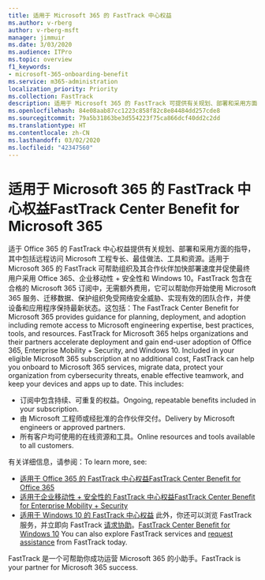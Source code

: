 ```yaml
---
title: 适用于 Microsoft 365 的 FastTrack 中心权益
ms.author: v-rberg
author: v-rberg-msft
manager: jimmuir
ms.date: 3/03/2020
ms.audience: ITPro
ms.topic: overview
f1_keywords:
- microsoft-365-onboarding-benefit
ms.service: m365-administration
localization_priority: Priority
ms.collection: FastTrack
description: 适用于 Microsoft 365 的 FastTrack 可提供有关规划、部署和采用方面的指导，其中包括远程访问 Microsoft 工程专长、最佳做法、工具和资源。适用于 Microsoft 365 的 FastTrack 可帮助组织及其合作伙伴加快部署速度并促使最终用户采用 Office 365、Windows 10 和企业移动性 + 安全性。
ms.openlocfilehash: 84e08aab87cc1223c858f82c8e84484dd257cde8
ms.sourcegitcommit: 79a5b31863be3d554223f75ca866dcf40dd2c2dd
ms.translationtype: HT
ms.contentlocale: zh-CN
ms.lasthandoff: 03/02/2020
ms.locfileid: "42347560"
---
```

# <a name="fasttrack-center-benefit-for-microsoft-365"></a><span data-ttu-id="5fc39-104">适用于 Microsoft 365 的 FastTrack 中心权益</span><span class="sxs-lookup"><span data-stu-id="5fc39-104">FastTrack Center Benefit for Microsoft 365</span></span>

<span data-ttu-id="5fc39-p102">适于 Office 365 的 FastTrack 中心权益提供有关规划、部署和采用方面的指导，其中包括远程访问 Microsoft 工程专长、最佳做法、工具和资源。适用于 Microsoft 365 的 FastTrack 可帮助组织及其合作伙伴加快部署速度并促使最终用户采用 Office 365、企业移动性 + 安全性和 Windows 10。FastTrack 包含在合格的 Microsoft 365 订阅中，无需额外费用，它可以帮助你开始使用 Microsoft 365 服务、迁移数据、保护组织免受网络安全威胁、实现有效的团队合作，并使设备和应用程序保持最新状态。这包括：</span><span class="sxs-lookup"><span data-stu-id="5fc39-p102">The FastTrack Center Benefit for Microsoft 365 provides guidance for planning, deployment, and adoption including remote access to Microsoft engineering expertise, best practices, tools, and resources. FastTrack for Microsoft 365 helps organizations and their partners accelerate deployment and gain end-user adoption of Office 365, Enterprise Mobility + Security, and Windows 10. Included in your eligible Microsoft 365 subscription at no additional cost, FastTrack can help you onboard to Microsoft 365 services, migrate data, protect your organization from cybersecurity threats, enable effective teamwork, and keep your devices and apps up to date. This includes:</span></span>

- <span data-ttu-id="5fc39-109">订阅中包含持续、可重复的权益。</span><span class="sxs-lookup"><span data-stu-id="5fc39-109">Ongoing, repeatable benefits included in your subscription.</span></span>
- <span data-ttu-id="5fc39-110">由 Microsoft 工程师或经批准的合作伙伴交付。</span><span class="sxs-lookup"><span data-stu-id="5fc39-110">Delivery by Microsoft engineers or approved partners.</span></span>
- <span data-ttu-id="5fc39-111">所有客户均可使用的在线资源和工具。</span><span class="sxs-lookup"><span data-stu-id="5fc39-111">Online resources and tools available to all customers.</span></span>
  
<span data-ttu-id="5fc39-112">有关详细信息，请参阅：</span><span class="sxs-lookup"><span data-stu-id="5fc39-112">To learn more, see:</span></span>

- [<span data-ttu-id="5fc39-113">适用于 Office 365 的 FastTrack 中心权益</span><span class="sxs-lookup"><span data-stu-id="5fc39-113">FastTrack Center Benefit for Office 365</span></span>](O365-fasttrack-benefit-for-office-365.md) 
- [<span data-ttu-id="5fc39-114">适用于企业移动性 + 安全性的 FastTrack 中心权益</span><span class="sxs-lookup"><span data-stu-id="5fc39-114">FastTrack Center Benefit for Enterprise Mobility + Security</span></span>](EMS-fasttrack-benefit-for-EMS.md)
- <span data-ttu-id="5fc39-115">[适用于 Windows 10 的 FastTrack 中心权益](Win-10-fasttrack-benefit-for-Windows-10.md) 此外，你还可以浏览 FastTrack 服务，并立即向 FastTrack [请求协助](https://go.microsoft.com/fwlink/p/?LinkId=2003903)。</span><span class="sxs-lookup"><span data-stu-id="5fc39-115">[FastTrack Center Benefit for Windows 10](Win-10-fasttrack-benefit-for-Windows-10.md) You can also explore FastTrack services and [request assistance](https://go.microsoft.com/fwlink/p/?LinkId=2003903) from FastTrack today.</span></span>

<span data-ttu-id="5fc39-116">FastTrack 是一个可帮助你成功运营 Microsoft 365 的小助手。</span><span class="sxs-lookup"><span data-stu-id="5fc39-116">FastTrack is your partner for Microsoft 365 success.</span></span>
  
  

 